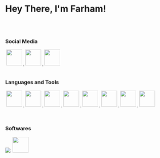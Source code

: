 # Hey There, I'm Farham!

  <br>
  <br>

### Social Media

<a href="https://www.instagram.com/the.farham" target="_blank">
  <img src="https://www.cdnlogo.com/logos/i/92/instagram.svg" width="50" height="50" style="margin: 0 3px;">
</a>
<a href="https://github.com/Farham-Zaker" target="_blank">
  <img src="https://img.icons8.com/3d-fluency/94/null/github.png" width="50"  height="50" style="margin: 0 3px;">
</a>
<a href="https://www.linkedin.com/in/farham-zaker/" target="_blank">
  <img src="https://www.cdnlogo.com/logos/l/66/linkedin-icon.svg" width="50" height="50" style="margin: 0 3px;">
</a>
<br />
<br />

### Languages and Tools

<div >
    <a href="https://developer.mozilla.org/en-US/docs/Web/JavaScript" target="_blank">
      <img src="https://www.cdnlogo.com/logos/j/33/javascript.svg" width="50" height="50" style="margin: 0 3px;">
    </img>
    <a href="https://www.typescriptlang.org/" target="_blank"> 
      <img src="https://www.cdnlogo.com/logos/t/14/typescript.svg" width="50" height="50" style="margin: 0 3px;">
    <a href="https://nodejs.org/" target="_blank">
      <img src="https://www.cdnlogo.com/logos/n/94/nodejs-icon.svg" width="50" height="50" style="margin: 0 3px;"> 
    </img>
    <a href="https://www.mysql.com/" target="_blank">
      <img src="https://www.cdnlogo.com/logos/m/10/mysql.svg" width="50" height="50" style="margin: 0 3px;">
    </a>
    <a href="https://www.mongodb.com/" target="_blank">
      <img src="https://www.cdnlogo.com/logos/m/30/mongodb-icon.svg" width="50" height="50" style="margin: 0 3px;">
    </a>
    <a href="https://www.prisma.io/" target="_blank"> 
      <img src="https://www.cdnlogo.com/logos/p/25/prisma.svg" width="50" height="50" style="margin: 0 3px;">
    </a>
    <a href="https://git-scm.com/" target="_blank"> 
      <img src="https://www.cdnlogo.com/logos/g/15/git-icon.svg" width="50" height="50" style="margin: 0 3px;">
    </img>
    <a href="https://github.com/" target="_blank"> 
      <img src="https://img.icons8.com/3d-fluency/94/null/github.png"  width="50" height="50" style="margin: 0 3px;">
    </a> 
  </div>
<br />
<br />

### Softwares

<div>
  <a href="https://code.visualstudio.com/" target="_blank">
      <img src="https://www.cdnlogo.com/logos/v/82/visual-studio-code.svg"></a>
    </a>
  <a href="https://www.postman.com/" target="_blank"> 
    <img width="50" height="50" style="margin: 0 3px;" src="https://www.cdnlogo.com/logos/p/20/postman.svg">
  </a>
</div>
<br />
<br />

<br />
<br />
